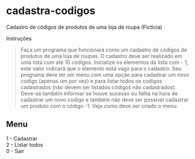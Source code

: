 # cadastra-codigos
 Cadastro de códigos de produtos de uma loja de roupa (Ficticia)

Instruções
> Faça um programa que funcionará como um cadastro de códigos de produtos de uma loja de roupas. O cadastro deve ser realizado em uma lista com até 10 códigos. Inicialize os elementos da lista com - 1, este valor indicará que o elemento está vago para o cadastro. Seu programa deve ter um menu com uma opção para cadastrar um novo código (apenas um por vez) e para listar todos os codigos cadastrados (não devem ser listados códigos não cadastrados). Deve-se também informar se houve sucesso ou falha na hora de cadastrar um novo codigo e também não deve ser possível cadastrar um produto com o código -1. Veja como deve ser criado o menu:

<h2>Menu</h2>
1 - Cadastrar<br>
2 - Listar todos<br>
0 - Sair<br>